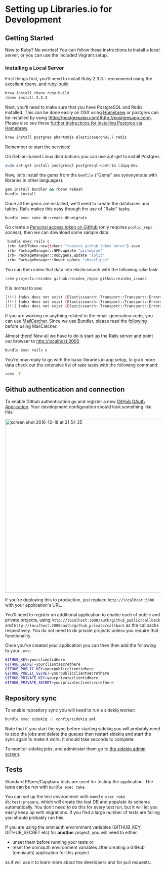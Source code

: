 # Setting up Libraries.io for Development

## Getting Started

New to Ruby? No worries! You can follow these instructions to install a local server, or you can use the included Vagrant setup.

### Installing a Local Server

First things first, you'll need to install Ruby 2.3.3. I recommend using the excellent [rbenv](https://github.com/rbenv/rbenv),
and [ruby-build](https://github.com/rbenv/ruby-build)

```bash
brew install rbenv ruby-build
rbenv install 2.3.3
```

Next, you'll need to make sure that you have PostgreSQL and Redis installed. This can be done easily on OSX using [Homebrew](http://mxcl.github.io/homebrew/) or postgres can be installed by using [http://postgresapp.com](http://postgresapp.com). Please also see these [further instructions for installing Postgres via Homebrew](http://www.mikeball.us/blog/setting-up-postgres-with-homebrew/).

```bash
brew install postgres phantomjs elasticsearch@1.7 redis
```

Remember to start the services!

On Debian-based Linux distributions you can use apt-get to install Postgres:

```bash
sudo apt-get install postgresql postgresql-contrib libpq-dev
```

Now, let's install the gems from the `Gemfile` ("Gems" are synonymous with libraries in other
languages).

```bash
gem install bundler && rbenv rehash
bundle install
```

Once all the gems are installed, we'll need to create the databases and
tables. Rails makes this easy through the use of "Rake" tasks.

```bash
bundle exec rake db:create db:migrate
```

Go create a [Personal access token on GitHub](https://help.github.com/articles/creating-an-access-token-for-command-line-use/) (only requires `public_repo` access), then we can download some sample data:

```sh
 bundle exec rails c
 irb> AuthToken.new(token: "<secure github token here>").save
 irb> PackageManager::NPM.update "pictogram"
 irb> PackageManager::Rubygems.update "split"
 irb> PackageManager::Bower.update "sbteclipse"
```

You can then index that data into elasticsearch with the following rake task:

```bash
rake projects:reindex github:reindex_repos github:reindex_issues
```

It is normal to see:

```bash
[!!!] Index does not exist (Elasticsearch::Transport::Transport::Errors::NotFound)
[!!!] Index does not exist (Elasticsearch::Transport::Transport::Errors::NotFound)
[!!!] Index does not exist (Elasticsearch::Transport::Transport::Errors::NotFound)
```

If you are working on anything related to the email-generation code, you can use [MailCatcher](https://github.com/sj26/mailcatcher).
Since we use Bundler, please read the [following](https://github.com/sj26/mailcatcher#bundler) before using MailCatcher.

Almost there! Now all we have to do is start up the Rails server and point
our browser to <http://localhost:3000>

```bash
bundle exec rails s
```

You're now ready to go with the basic libraries.io app setup, to grab more data check out the extensive list of rake tasks with the following command:

```bash
rake -T
```

## Github authentication and connection

To enable Github authentication go and register a new [GitHub OAuth Application](https://github.com/settings/applications/new). Your development configuration should look something like this:

<img width="561" alt="screen shot 2016-12-18 at 21 54 35" src="https://cloud.githubusercontent.com/assets/564113/21299762/a7bfaace-c56c-11e6-834c-ff893f79cec3.png">

If you're deploying this to production, just replace `http://localhost:3000` with your application's URL.

You'll need to register an additional application to enable each of public and private projects, using `http://localhost:3000/auth/github_public/callback` and `http://localhost:3000/auth/github_private/callback` as the callbacks respectively. You do not need to do private projects unless you require that functionality.

Once you've created your application you can then then add the following to your `.env`:

```bash
GITHUB_KEY=yourclientidhere
GITHUB_SECRET=yourclientsecrethere
GITHUB_PUBLIC_KEY=yourpublicclientidhere
GITHUB_PUBLIC_SECRET=yourpublicclientsecrethere
GITHUB_PRIVATE_KEY=yourprivateclientidhere
GITHUB_PRIVATE_SECRET=yourprivateclientsecrethere
```

## Repository sync

To enable repository sync you will need to run a sidekiq worker:

```bash
bundle exec sidekiq -C config/sidekiq.yml
```

Note that if you start the sync before starting sidekiq you will probably need to stop the jobs and delete the queues then restart sidekiq and start the sync again to make it work. It should take seconds to complete.

To monitor sidekiq jobs, and administer them go to [the sidekiq admin screen](http://localhost:3000/sidekiq/).

## Tests

Standard RSpec/Capybara tests are used for testing the application. The tests can be run with `bundle exec rake`.

You can set up the test environment with `bundle exec rake db:test:prepare`, which will create the test DB and populate its schema automatically. You don't need to do this for every test run, but it will let you easily keep up with migrations. If you find a large number of tests are failing you should probably run this.

If you are using the omniauth environment variables
(GITHUB_KEY, GITHUB_SECRET etc)
for **another** project, you will need to either
 * unset them before running your tests or
 * reset the omniauth environment variables after creating a GitHub (omniauth) application for this project

as it will use it to learn more about the developers and for pull requests.
